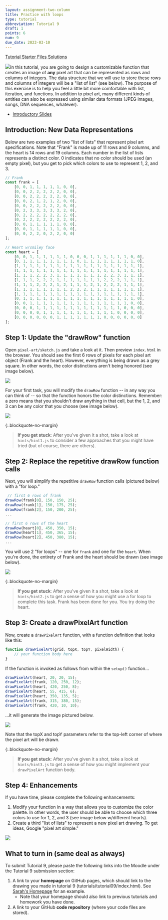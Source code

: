 ```yaml
---
layout: assignment-two-column
title: Practice with loops
type: tutorial
abbreviation: Tutorial 9
draft: 1
points: 6
num: 9
due_date: 2023-03-10
---
```



<a class="nu-button" href="/spring2024/course-files/tutorials/tutorial09.zip" target="_blank">
    Tutorial Starter Files <i class="fas fa-download"></i>
</a>  <a href="/spring2024/course-files/tutorials/tutorial09_answers.zip" class="button">Solutions <i class="fas fa-download"></i></a>

<img class="module-image" src="/spring2024/assets/images/tutorials/tutorial09/heart.png" />In this tutorial, you are going to design a customizable function that creates an image of **any** pixel art that can be represented as rows and columns of integers. The data structure that we will use to store these rows and columns of integers will be a "list of list" (see below). The purpose of this exercise is to help you feel a little bit more comfortable with list, iteration, and functions. In addition to pixel art, many different kinds of entities can also be expressed using similar data formats (JPEG images, songs, DNA sequences, whatever).

* <a href="https://docs.google.com/presentation/d/1eeo5pdP1l1gP_UyzfaMfWSO8visTGLXw-XgNwW08srU/edit?usp=sharing" target="_blank">Introductory Slides</a>

## Introduction: New Data Representations
Below are two examples of two "list of lists" that represent pixel art specifications. Note that "Frank" is made up of 11 rows and 9 columns, and the heart is 14 rows and 19 columns. Each number in the list of lists represents a distinct color. 0 indicates that no color should be used (an empty pixel), but you get to pick which colors to use to represent 1, 2, and 3.

```js
// Frank
const frank = [
    [0, 0, 1, 1, 1, 1, 1, 0, 0],
    [0, 0, 2, 2, 2, 2, 2, 0, 0],
    [0, 0, 2, 2, 2, 2, 2, 0, 0],
    [0, 0, 2, 1, 2, 1, 2, 0, 0],
    [0, 0, 2, 2, 2, 2, 2, 0, 0],
    [0, 2, 3, 3, 3, 3, 3, 2, 0],
    [0, 2, 2, 2, 2, 2, 2, 2, 0],
    [0, 2, 2, 2, 2, 2, 2, 2, 0],
    [0, 0, 1, 1, 1, 1, 1, 0, 0],
    [0, 0, 1, 1, 1, 1, 1, 0, 0],
    [0, 0, 2, 2, 0, 2, 2, 0, 0]
];

// Heart w/smiley face
const heart = [
    [0, 0, 1, 1, 1, 1, 1, 1, 0, 0, 0, 1, 1, 1, 1, 1, 1, 0, 0],
    [0, 1, 1, 1, 1, 1, 1, 1, 1, 0, 1, 1, 1, 1, 1, 1, 1, 1, 0],
    [1, 1, 1, 1, 1, 1, 1, 1, 1, 1, 1, 1, 1, 1, 1, 1, 1, 1, 1],
    [1, 1, 1, 1, 1, 1, 1, 1, 1, 1, 1, 1, 1, 1, 1, 1, 1, 1, 1],
    [1, 1, 1, 2, 2, 3, 1, 1, 1, 1, 1, 1, 1, 2, 2, 3, 1, 1, 1],
    [1, 1, 1, 2, 2, 2, 1, 1, 1, 1, 1, 1, 1, 2, 2, 2, 1, 1, 1],
    [1, 1, 1, 2, 2, 2, 1, 2, 1, 1, 1, 2, 1, 2, 2, 2, 1, 1, 1],
    [1, 1, 1, 1, 1, 1, 1, 1, 2, 2, 2, 1, 1, 1, 1, 1, 1, 1, 1],
    [1, 1, 1, 1, 1, 1, 1, 1, 1, 1, 1, 1, 1, 1, 1, 1, 1, 1, 1],
    [0, 1, 1, 1, 1, 1, 1, 1, 1, 1, 1, 1, 1, 1, 1, 1, 1, 1, 0],
    [0, 0, 1, 1, 1, 1, 1, 1, 1, 1, 1, 1, 1, 1, 1, 1, 1, 0, 0],
    [0, 0, 0, 1, 1, 1, 1, 1, 1, 1, 1, 1, 1, 1, 1, 1, 0, 0, 0],
    [0, 0, 0, 0, 1, 1, 1, 1, 1, 1, 1, 1, 1, 1, 1, 0, 0, 0, 0],
    [0, 0, 0, 0, 0, 0, 1, 1, 1, 1, 1, 1, 1, 0, 0, 0, 0, 0, 0]
];
```


## Step 1: Update the "drawRow" function
Open `pixel-art/sketch.js` and take a look at it. Then preview `index.html` in the browser. You should see the first 6 rows of pixels for each
pixel art object (Frank and the heart). However, everything is being drawn
as a grey square. In other words, the color distinctions aren't being honored (see image below).

<img class="small frame" src="/spring2024/assets/images/tutorials/tutorial09/before.png" />

For your first task, you will modify the `drawRow` function -- in any way you can think of -- so that the function honors the color distinctions. Remember: a zero means that you shouldn't draw anything in that cell, but the 1, 2, and 3 can be any color that you choose (see image below).

<img class="small frame" src="/spring2024/assets/images/tutorials/tutorial09/partial.png" />

{:.blockquote-no-margin}
> **If you get stuck**: After you've given it a shot, take a look at `hints/hint1.js` to consider a few approaches that you might have tried (but of course, there are others).

## Step 2: Replace the repetitive drawRow function calls
Next, you will simplify the repetitive `drawRow` function calls (pictured below) with a "for loop." 

```js
 // first 6 rows of frank
drawRow(frank[0], 150, 150, 25);
drawRow(frank[1], 150, 175, 25);
drawRow(frank[2], 150, 200, 25);
...

// first 6 rows of the heart
drawRow(heart[0], 450, 350, 15);
drawRow(heart[1], 450, 365, 15);
drawRow(heart[2], 450, 380, 15);
...
```

You will use 2 "for loops" -- one for `frank` and one for the `heart`. When you're done, the entirety of Frank and the heart should be drawn (see image below).

<img class="small frame" src="/spring2024/assets/images/tutorials/tutorial09/step2.png" />

{:.blockquote-no-margin}
> **If you get stuck**: After you've given it a shot, take a look at `hints/hint2.js` to get a sense of how you might use a for loop to complete this task. Frank has been done for you. You try doing the heart.

## Step 3: Create a drawPixelArt function
Now, create a `drawPixelArt` function, with a function definition that looks like this:

```js
function drawPixelArt(grid, topX, topY, pixelWidth) {
    // your function body here
}
```

If the function is invoked as follows from within the `setup()` function...

```js
drawPixelArt(heart, 20, 20, 15);
drawPixelArt(frank, 120, 250, 12);
drawPixelArt(heart, 420, 250, 8);
drawPixelArt(heart, 55, 415, 6);
drawPixelArt(heart, 350, 135, 5);
drawPixelArt(frank, 315, 380, 15);
drawPixelArt(frank, 420, 10, 10);
```

...it will generate the image pictured below.

<img class="medium frame" src="/spring2024/assets/images/tutorials/tutorial09/step3.png" />

Note that the topX and topY parameters refer to the top-left corner of where the pixel art will be drawn.

{:.blockquote-no-margin}
> **If you get stuck**: After you've given it a shot, take a look at `hints/hint3.js` to get a sense of how you might implement your `drawPixelArt` function body.

## Step 4: Enhancements
If you have time, please complete the following enhancements:
1. Modify your function in a way that allows you to customize the color palette. In other words, the user should be able to choose which three colors to use for 1, 2, and 3 (see image below w/different hearts).
2. Create a third "list of lists" to represent a new pixel art drawing. To get ideas, Google "pixel art simple."

<img class="medium frame" src="/spring2024/assets/images/tutorials/tutorial09/final.png" />


## What to turn in (same deal as always)
To submit Tutorial 9, please paste the following links into the Moodle under the Tutorial 9 submission section:

1. A link to your **homepage** on GitHub pages, which should link to the drawing you made in tutorial 9 (tutorials/tutorial09/index.html). See <a href="https://vanwars.github.io/csci185-coursework" target="_blank">Sarah's Homepage</a> for an example.
    * Note that your homepage should also link to previous tutorials and homework you have done.
2. A link to your GitHub **code repository** (where your code files are stored).